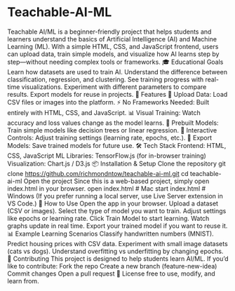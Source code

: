 # Teachable-AI-ML
Teachable AI/ML is a beginner-friendly project that helps students and learners understand the basics of Artificial Intelligence (AI) and Machine Learning (ML). With a simple HTML, CSS, and JavaScript frontend, users can upload data, train simple models, and visualize how AI learns step by step—without needing complex tools or frameworks.
🎓 Educational Goals
Learn how datasets are used to train AI.
Understand the difference between classification, regression, and clustering.
See training progress with real-time visualizations.
Experiment with different parameters to compare results.
Export models for reuse in projects.
🚀 Features
📂 Upload Data: Load CSV files or images into the platform.
⚡ No Frameworks Needed: Built entirely with HTML, CSS, and JavaScript.
📊 Visual Training: Watch accuracy and loss values change as the model learns.
🤖 Prebuilt Models: Train simple models like decision trees or linear regression.
🧩 Interactive Controls: Adjust training settings (learning rate, epochs, etc.).
💾 Export Models: Save trained models for future use.
🛠️ Tech Stack
Frontend: HTML, CSS, JavaScript
ML Libraries: TensorFlow.js (for in-browser training)
Visualization: Chart.js / D3.js
📦 Installation & Setup
Clone the repository
git clone https://github.com/richmondntow/teachable-ai-ml.git
cd teachable-ai-ml
Open the project
Since this is a web-based project, simply open index.html in your browser.
open index.html   # Mac
start index.html  # Windows
(If you prefer running a local server, use Live Server extension in VS Code.)
🎯 How to Use
Open the app in your browser.
Upload a dataset (CSV or images).
Select the type of model you want to train.
Adjust settings like epochs or learning rate.
Click Train Model to start learning.
Watch graphs update in real time.
Export your trained model if you want to reuse it.
📊 Example Learning Scenarios
Classify handwritten numbers (MNIST).
Predict housing prices with CSV data.
Experiment with small image datasets (cats vs dogs).
Understand overfitting vs underfitting by changing epochs.
🤝 Contributing
This project is designed to help students learn AI/ML. If you’d like to contribute:
Fork the repo
Create a new branch (feature-new-idea)
Commit changes
Open a pull request
📜 License
free to use, modify, and learn from.
